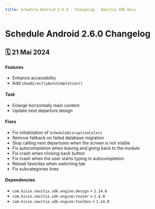 ```yaml
---
title: Schedule Android 2.6.0 - Changelog - Navitia SDK Docs
---
```


# Schedule Android 2.6.0 Changelog

<h2>🗓 21 Mai 2024</h2>

#### Features
- Enhance accessibility
- Add `showDirectlyAutoCompletion()`

#### Task
- Enlarge horizontally main content
- Update next departure design

#### Fixes
- Fix initialization of `ScheduleDisruptionColors`
- Remove fallback on failed database migration
- Stop calling next departures when the screen is not visible
- Fix autocompletion when leaving and going back to the module
- Fix crash when clicking back button
- Fix crash when the user starts typing in autocompletion
- Reload favorites when switching tab
- Fix subcategories lines

#### Dependencies
- `com.kisio.navitia.sdk.engine:design` > `2.14.0`
- `com.kisio.navitia.sdk.engine:router` > `2.4.0`
- `com.kisio.navitia.sdk.engine:toolbox` > `1.14.0`
